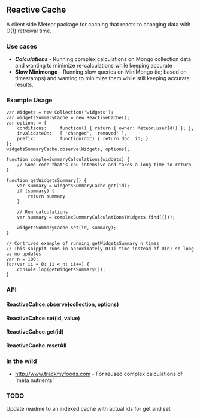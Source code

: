 ## Reactive Cache

A client side Meteor package for caching that reacts to changing data with O(1) retreival time.

### Use cases

* ***Calculations*** - Running complex calculations on Mongo collection data and wanting to minimize re-calculations while keeping accurate
* **Slow Minimongo** - Running slow queries on MiniMongo (ie; based on timestamps) and wanting to minimize them while still keeping accurate results.



### Example Usage

```
var Widgets = new Collection('widgets');
var widgetsSummaryCache = new ReactiveCache();
var options = {
	conditions:     function() { return { owner: Meteor.userId() }; },
	invalidateOn:   [ 'changed', 'removed' ],
	prefix:         function(doc) { return doc._id; }
};
widgetsSummaryCache.observe(Widgets, options);

function complexSummaryCalculations(widgets) {
	// Some code that's cpu intensive and takes a long time to return
}

function getWidgetsSummary() {
	var summary = widgetsSummaryCache.get(id);
	if (summary) {
		return summary
	}

	// Run calculations
	var summary = complexSummaryCalculations(Widgets.find({}));

	widgetsSummaryCache.set(id, summary);
}

// Contrived example of running getWidgetsSummary n times
// This snippit runs in aproximately O(1) time instead of O(n) so long as no updates
var n = 100;
for(var ii = 0; ii < n; ii++) {
	console.log(getWidgetsSummary());
}

```

### API

#### ReactiveCahce.observe(collection, options)

#### ReactiveCahce.set(id, value)

#### ReactiveCahce.get(id)

#### ReactiveCache.resetAll


### In the wild

* http://www.trackmyfoods.com - For reused complex calculations of 'meta nutrients'

### TODO

Update readme to an indexed cache with actual ids for get and set
